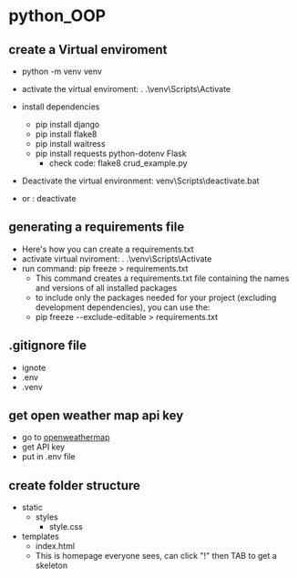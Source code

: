 # python_OOP

## create a Virtual enviroment

- python -m venv venv
- activate the virtual enviroment: . .\venv\Scripts\Activate
- install dependencies
  - pip install django
  - pip install flake8
  - pip install waitress
  - pip install requests python-dotenv Flask
    - check code: flake8 crud_example.py

- Deactivate the virtual environment: venv\Scripts\deactivate.bat
- or : deactivate

## generating a requirements file

- Here's how you can create a requirements.txt
- activate virtual nviroment: . .\venv\Scripts\Activate
- run command: pip freeze > requirements.txt
  - This command creates a requirements.txt file containing the names and versions of all installed packages
  - to include only the packages needed for your project (excluding development dependencies), you can use the:
  - pip freeze --exclude-editable > requirements.txt

## .gitignore file

- ignote
- .env
- .venv

## get open weather map api key

- go to [openweathermap](https://home.openweathermap.org/api_keys)
- get API key
- put in .env file

## create folder structure

- static
  - styles
    - style.css
- templates
  - index.html
  - This is homepage everyone sees, can click "!" then TAB to get a skeleton